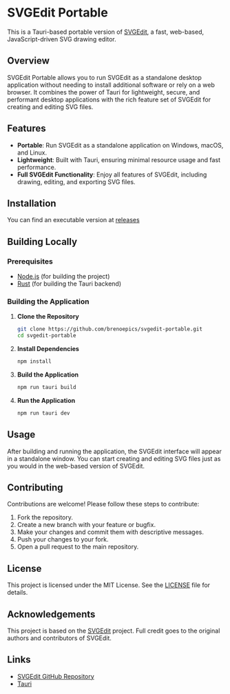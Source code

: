 # SVGEdit Portable

This is a Tauri-based portable version of [SVGEdit](https://github.com/SVG-Edit/svgedit), a fast, web-based, JavaScript-driven SVG drawing editor.

## Overview

SVGEdit Portable allows you to run SVGEdit as a standalone desktop application without needing to install additional software or rely on a web browser. It combines the power of Tauri for lightweight, secure, and performant desktop applications with the rich feature set of SVGEdit for creating and editing SVG files.

## Features

- **Portable**: Run SVGEdit as a standalone application on Windows, macOS, and Linux.
- **Lightweight**: Built with Tauri, ensuring minimal resource usage and fast performance.
- **Full SVGEdit Functionality**: Enjoy all features of SVGEdit, including drawing, editing, and exporting SVG files.

## Installation

You can find an executable version at [releases](https://github.com/brenoepics/svgedit-portable/releases/latest)

## Building Locally

### Prerequisites

- [Node.js](https://nodejs.org/) (for building the project)
- [Rust](https://www.rust-lang.org/tools/install) (for building the Tauri backend)

### Building the Application

1. **Clone the Repository**

   ```sh
   git clone https://github.com/brenoepics/svgedit-portable.git
   cd svgedit-portable
   ```

2. **Install Dependencies**

   ```sh
   npm install
   ```

3. **Build the Application**

   ```sh
   npm run tauri build
   ```

4. **Run the Application**

   ```sh
   npm run tauri dev
   ```

## Usage

After building and running the application, the SVGEdit interface will appear in a standalone window. You can start creating and editing SVG files just as you would in the web-based version of SVGEdit.

## Contributing

Contributions are welcome! Please follow these steps to contribute:

1. Fork the repository.
2. Create a new branch with your feature or bugfix.
3. Make your changes and commit them with descriptive messages.
4. Push your changes to your fork.
5. Open a pull request to the main repository.

## License

This project is licensed under the MIT License. See the [LICENSE](LICENSE) file for details.

## Acknowledgements

This project is based on the [SVGEdit](https://github.com/SVG-Edit/svgedit) project. Full credit goes to the original authors and contributors of SVGEdit.

## Links

- [SVGEdit GitHub Repository](https://github.com/SVG-Edit/svgedit)
- [Tauri](https://tauri.studio/)
